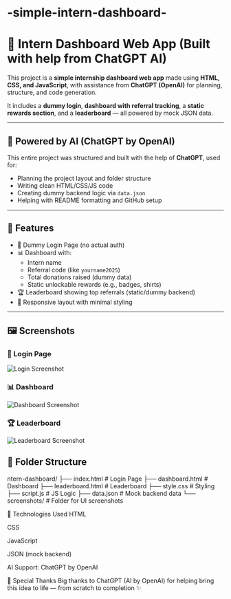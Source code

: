 # -simple-intern-dashboard-
# 🧠 Intern Dashboard Web App (Built with help from ChatGPT AI)

This project is a **simple internship dashboard web app** made using **HTML, CSS, and JavaScript**, with assistance from **ChatGPT (OpenAI)** for planning, structure, and code generation.

It includes a **dummy login**, **dashboard with referral tracking**, a **static rewards section**, and a **leaderboard** — all powered by mock JSON data.

---

## 🧠 Powered by AI (ChatGPT by OpenAI)

This entire project was structured and built with the help of **ChatGPT**, used for:
- Planning the project layout and folder structure
- Writing clean HTML/CSS/JS code
- Creating dummy backend logic via `data.json`
- Helping with README formatting and GitHub setup

---

## 🚀 Features

- 🔐 Dummy Login Page (no actual auth)
- 📊 Dashboard with:
  - Intern name
  - Referral code (like `yourname2025`)
  - Total donations raised (dummy data)
  - Static unlockable rewards (e.g., badges, shirts)
- 🏆 Leaderboard showing top referrals (static/dummy backend)
- 🎨 Responsive layout with minimal styling

---

## 🖼️ Screenshots

### 🔐 Login Page
![Login Screenshot](<img width="1920" height="1080" alt="Screenshot (16)" src="https://github.com/user-attachments/assets/957c4446-bda2-481e-b5d7-d901e51aeb27" />
)

### 📊 Dashboard
![Dashboard Screenshot](<img width="1920" height="1080" alt="Screenshot (15)" src="https://github.com/user-attachments/assets/9a49d609-084e-4286-a2c8-30fd58307862" />
)

### 🏆 Leaderboard
![Leaderboard Screenshot](<img width="1920" height="1080" alt="Screenshot (14)" src="https://github.com/user-attachments/assets/c37d20ff-2780-437f-a807-47173fd3ca6e" />
)


## 📁 Folder Structure
ntern-dashboard/
├── index.html # Login Page
├── dashboard.html # Dashboard
├── leaderboard.html # Leaderboard
├── style.css # Styling
├── script.js # JS Logic
├── data.json # Mock backend data
└── screenshots/ # Folder for UI screenshots



🤖 Technologies Used
HTML

CSS

JavaScript

JSON (mock backend)

AI Support: ChatGPT by OpenAI


🙌 Special Thanks
Big thanks to ChatGPT (AI by OpenAI) for helping bring this idea to life — from scratch to completion ✨














